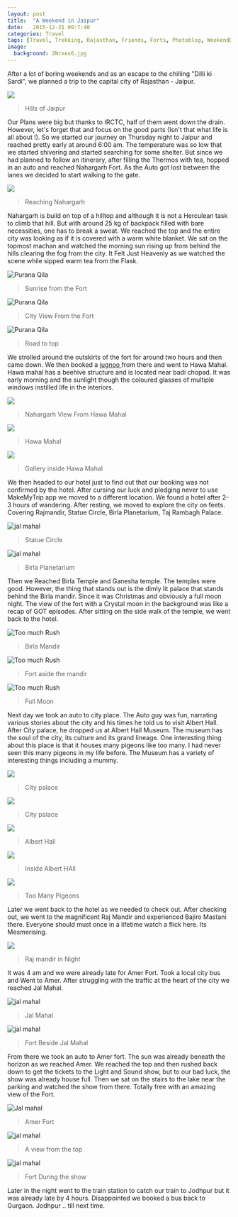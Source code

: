 ```yaml
---
layout: post
title:  "A Weekend in Jaipur"
date:   2015-12-31 00:7:40
categories: Travel
tags: [Travel, Trekking, Rajasthan, Friends, Forts, Photoblog, WeekendDiaries]
image:
  background: 2Nrxex6.jpg
---
```

After a lot of boring weekends and as an escape to the chilling "Dilli ki Sardi", we planned a trip to the capital city of Rajasthan - Jaipur.

<img src="https://i.imgur.com/kpauOJ9.jpg">

>Hills of Jaipur

 Our Plans were big but thanks to IRCTC, half of them went down the drain. However, let's forget that and focus on the good parts (Isn't that what life is all about !). So we started our journey on Thursday night to Jaipur and reached pretty early at around 6:00 am. The temperature was so low that we started shivering and started searching for some shelter. But since we had  planned to follow an itinerary,  after filling the Thermos with tea, hopped in an auto and reached Nahargarh Fort. As the Auto  got lost between the lanes we decided to start walking to the gate.

<img src="https://i.imgur.com/EFhIUh7.jpg">

>Reaching Nahargarh

Nahargarh is build on top of a hilltop and although it is not a Herculean task to climb that hill. But with around 25 kg of backpack filled with bare necessities, one has to break a sweat. We reached the top and the entire city was looking as if it is covered with a warm white blanket. We sat on the topmost machan and watched the morning sun rising up from behind the hills clearing the fog from the city. It Felt Just Heavenly as we watched the scene while sipped warm tea from the Flask.

<img src="https://i.imgur.com/VirYsRp.jpg" alt="Purana Qila">

>Sunrise from the Fort

<img src="https://i.imgur.com/DxD4QnP.jpg" alt="Purana Qila">

>City View From the Fort

<img src="https://i.imgur.com/XURih3B.jpg" alt="Purana Qila">

>Road to top

We strolled around the outskirts of the fort for around two hours and then came down. We then booked a <a href="www.jugnoo.com">jugnoo </a>from there and went to Hawa Mahal. Hawa mahal has a beehive structure and is located near badi chopad. It was early morning and the sunlight though the coloured glasses of multiple windows instilled life in the interiors.

<img src="https://i.imgur.com/rz0zpKR.jpg">

>Nahargarh View From Hawa Mahal

<img src="https://i.imgur.com/GUX2USB.jpg">

>Hawa Mahal

<img src="https://i.imgur.com/EDIKLyr.jpg">

>Gallery inside Hawa Mahal

 We then headed to our hotel just to find out that our booking was not confirmed by the hotel. After cursing our luck and pledging never to use MakeMyTrip app we moved to a different location. We found a hotel after 2-3 hours of wandering. After resting, we moved to explore the city on feets. Covering Rajmandir, Statue Circle, Birla Planetarium, Taj Rambagh Palace.

<img src="https://i.imgur.com/rc3UFBV.jpg" alt="jal mahal">

>Statue Circle

<img src="https://i.imgur.com/rPuQ3Q4.jpg" alt="jal mahal">

>Birla Planetarium

Then we Reached Birla Temple and Ganesha temple. The temples were good. However, the thing that stands out is the dimly lit palace that stands behind the Birla mandir. Since it was Christmas and obviously a full moon night. The view of the fort with a Crystal moon in the background was like a recap of GOT episodes. After sitting on the side walk of the temple, we went back to the hotel.

<img src="https://i.imgur.com/XGeVRRk.jpg" alt="Too much Rush">

>Birla Mandir

<img src="https://i.imgur.com/cV5lvPT.jpg" alt="Too much Rush">

>Fort aside the mandir

<img src="https://i.imgur.com/Fd3SYbI.jpg" alt="Too much Rush">

>Full Moon

Next day we took an auto to city place. The Auto guy was fun, narrating various stories about the city and his times he told us to visit Albert Hall. After City palace, he dropped us at Albert Hall Museum. The museum has the soul of the city, its culture and its grand lineage. One interesting thing about this place is that it houses many pigeons like too many. I had never seen this many pigeons in my life before. The Museum has a variety of interesting things including a mummy.

<img src="https://i.imgur.com/xZdDDZ1.jpg">

>City palace

<img src="https://i.imgur.com/1Haq8IZ.jpg">

>City palace

<img src="https://i.imgur.com/0Tb0Mr9.jpg">

>Albert Hall

<img src="https://i.imgur.com/L0h1KY6.jpg">

>Inside Albert HAll

<img src="https://i.imgur.com/dznW9NJ.jpg">

>Too Many Pigeons

Later we went back to the hotel as we needed to check out. After checking out, we went to the magnificent Raj Mandir and experienced Bajiro Mastani there. Everyone should must once in a lifetime watch a flick here. Its Mesmerising.

<img src="https://i.imgur.com/E8PMdGa.jpg">

>Raj mandir in Night

It was 4 am and we were already late for Amer Fort. Took a local city bus and Went to Amer. After struggling with the traffic at the heart of the city we reached Jal Mahal.

<img src="https://i.imgur.com/gbVgHeR.jpg" alt="jal mahal">

>Jal Mahal

<img src="https://i.imgur.com/5L7kDGt.jpg" alt="jal mahal">

>Fort Beside Jal Mahal

From there we took an auto to Amer fort. The sun was already beneath the horizon as we reached Amer. We reached the top and then rushed back down to get the tickets to the Light and Sound show, but to our bad luck, the show was already house full. Then we sat on the stairs to the lake near the parking and watched the show from there. Totally free with an amazing view of the Fort.

<img src="https://i.imgur.com/VjLid8N.jpg" alt="Jal mahal">

>Amer Fort

<img src="https://i.imgur.com/Y8QWue9.jpg" alt="jal mahal">

>A view from the top

<img src="https://i.imgur.com/dLW8R1h.jpg" alt="jal mahal">

>Fort During the show

Later in the night went to the train station to catch our train to Jodhpur but it was already late by 4 hours. Disappointed we booked a bus back to Gurgaon. Jodhpur .. till next time.
